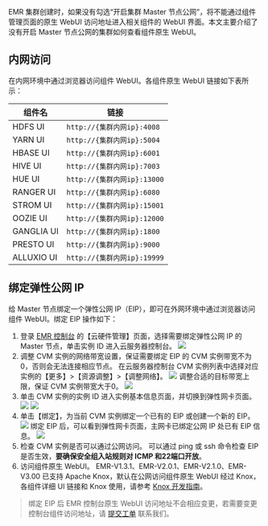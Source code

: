 EMR 集群创建时，如果没有勾选“开启集群 Master 节点公网”，将不能通过组件管理页面的原生 WebUI 访问地址进入相关组件的 WebUI 界面。本文主要介绍了没有开启 Master 节点公网的集群如何查看组件原生 WebUI。
## 内网访问

在内网环境中通过浏览器访问组件 WebUI。各组件原生 WebUI 链接如下表所示：

| 组件名     | 链接                      |
| ---------- | ------------------------- |
| HDFS UI    | `http://{集群内网ip}:4008`  |
| YARN UI    | `http://{集群内网ip}:5004`  |
| HBASE UI   | `http://{集群内网ip}:6001`  |
| HIVE UI    | `http://{集群内网ip}:7003`  |
| HUE UI     | `http://{集群内网ip}:13000` |
| RANGER UI  | `http://{集群内网ip}:6080`  |
| STROM UI   | `http://{集群内网ip}:15001` |
| OOZIE UI   | `http://{集群内网ip}:12000` |
| GANGLIA UI | `http://{集群内网ip}:1800`  |
| PRESTO UI  | `http://{集群内网ip}:9000`  |
| ALLUXIO UI | `http://{集群内网ip}:19999` |

## 绑定弹性公网 IP

给 Master 节点绑定一个弹性公网 IP（EIP），即可在外网环境中通过浏览器访问组件 WebUI。绑定 EIP 操作如下：
1. 登录 [EMR 控制台](https://console.cloud.tencent.com/emr) 的【云硬件管理】页面，选择需要绑定弹性公网 IP 的 Master 节点，单击实例 ID 进入云服务器控制台。
![](https://main.qcloudimg.com/raw/53133b8aa4f6159f3d6624a2493ae108.png)
2. 调整 CVM 实例的网络带宽设置，保证需要绑定 EIP 的 CVM 实例带宽不为0，否则会无法连接相应节点。
在云服务器控制台 CVM 实例列表中选择对应实例的【更多】>【资源调整】>【调整网络】。
![](https://main.qcloudimg.com/raw/349b8d2b282d9f5108f16c44f4202338.png)
调整合适的目标带宽上限，保证 CVM 实例带宽大于0。
![](https://main.qcloudimg.com/raw/805479377f178677162ce8be9b0dddf7.png)
3. 单击 CVM 实例的实例 ID 进入实例基本信息页面，并切换到弹性网卡页面。
![](https://main.qcloudimg.com/raw/7554c66f5809fc3ec6882b11b7cce65b.png)
![](https://main.qcloudimg.com/raw/94a2ce4eeb30c63258a35b556a457e30.png)
4. 单击【绑定】，为当前 CVM 实例绑定一个已有的 EIP 或创建一个新的 EIP。
![](https://main.qcloudimg.com/raw/70f6d748c81afb06562f9794d72149a1.png)
绑定 EIP 后，可以看到弹性网卡页面，主网卡已绑定公网 IP 处已有 EIP 信息。
![](https://main.qcloudimg.com/raw/235bd5f85ee10e223dbd736fe50438bc.png)
5. 检查 CVM 实例是否可以通过公网访问。
可以通过 ping 或 ssh 命令检查 EIP 是否生效，**要确保安全组入站规则对 ICMP 和22端口开放**。
6. 访问组件原生 WebUI。
EMR-V1.3.1、EMR-V2.0.1、EMR-V2.1.0、EMR-V3.00 已支持 Apache Knox，默认在公网访问组件原生 WebUI 经过 Knox，各组件详细 UI 链接和 Knox 使用，请参考 [Knox 开发指南](https://intl.cloud.tencent.com/document/product/1026/31167)。

>绑定 EIP 后 EMR 控制台原生 WebUI 访问地址不会相应变更，若需要变更控制台组件访问地址，请 [提交工单](https://console.cloud.tencent.com/workorder/category) 联系我们。
